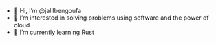 - 👋 Hi, I’m @jalilbengoufa
- 👀 I’m interested in solving problems using software and the power of cloud
- 🌱 I’m currently learning Rust
